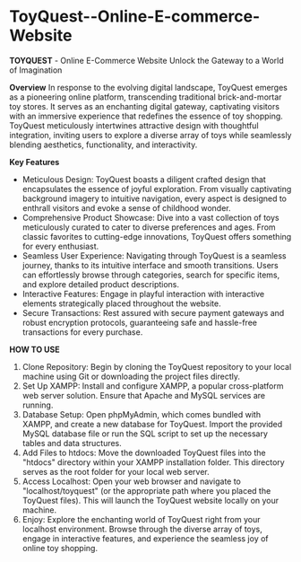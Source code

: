 # ToyQuest--Online-E-commerce-Website
**TOYQUEST** - Online E-Commerce Website
Unlock the Gateway to a World of Imagination

**Overview**
In response to the evolving digital landscape, ToyQuest emerges as a pioneering online platform, transcending traditional brick-and-mortar toy stores. It serves as an enchanting digital gateway, captivating visitors with an immersive experience that redefines the essence of toy shopping. ToyQuest meticulously intertwines attractive design with thoughtful integration, inviting users to explore a diverse array of toys while seamlessly blending aesthetics, functionality, and interactivity.

**Key Features**
- Meticulous Design: ToyQuest boasts a diligent crafted design that encapsulates the essence of joyful exploration. From visually captivating background imagery to intuitive navigation, every aspect is designed to enthrall visitors and evoke a sense of childhood wonder.
- Comprehensive Product Showcase: Dive into a vast collection of toys meticulously curated to cater to diverse preferences and ages. From classic favorites to cutting-edge innovations, ToyQuest offers something for every enthusiast.
- Seamless User Experience: Navigating through ToyQuest is a seamless journey, thanks to its intuitive interface and smooth transitions. Users can effortlessly browse through categories, search for specific items, and explore detailed product descriptions.
- Interactive Features: Engage in playful interaction with interactive elements strategically placed throughout the website.
- Secure Transactions: Rest assured with secure payment gateways and robust encryption protocols, guaranteeing safe and hassle-free transactions for every purchase.

**HOW TO USE**
1. Clone Repository: Begin by cloning the ToyQuest repository to your local machine using Git or downloading the project files directly.
2. Set Up XAMPP: Install and configure XAMPP, a popular cross-platform web server solution. Ensure that Apache and MySQL services are running.
3. Database Setup: Open phpMyAdmin, which comes bundled with XAMPP, and create a new database for ToyQuest. Import the provided MySQL database file or run the SQL script to set up the necessary tables and data structures.
4. Add Files to htdocs: Move the downloaded ToyQuest files into the "htdocs" directory within your XAMPP installation folder. This directory serves as the root folder for your local web server.
5. Access Localhost: Open your web browser and navigate to "localhost/toyquest" (or the appropriate path where you placed the ToyQuest files). This will launch the ToyQuest website locally on your machine.
6. Enjoy: Explore the enchanting world of ToyQuest right from your localhost environment. Browse through the diverse array of toys, engage in interactive features, and experience the seamless joy of online toy shopping.
